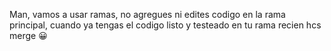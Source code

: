 Man, vamos a usar ramas, no agregues ni edites codigo en la rama principal, cuando ya tengas el codigo listo y testeado en tu rama recien hcs merge 😀
